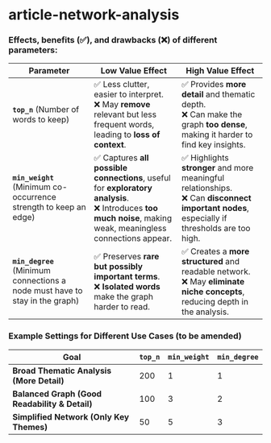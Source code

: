 # article-network-analysis

### Effects, benefits (✅), and drawbacks (❌) of different parameters:

| **Parameter**   | **Low Value Effect** | **High Value Effect** |
|----------------|----------------------|----------------------|
| **`top_n`** (Number of words to keep) | ✅ Less clutter, easier to interpret. <br> ❌ May **remove** relevant but less frequent words, leading to **loss of context**. | ✅ Provides **more detail** and thematic depth. <br> ❌ Can make the graph **too dense**, making it harder to find key insights. |
| **`min_weight`** (Minimum co-occurrence strength to keep an edge) | ✅ Captures **all possible connections**, useful for **exploratory analysis**. <br> ❌ Introduces **too much noise**, making weak, meaningless connections appear. | ✅ Highlights **stronger** and more meaningful relationships. <br> ❌ Can **disconnect important nodes**, especially if thresholds are too high. |
| **`min_degree`** (Minimum connections a node must have to stay in the graph) | ✅ Preserves **rare but possibly important terms**. <br> ❌ **Isolated words** make the graph harder to read. | ✅ Creates a **more structured** and readable network. <br> ❌ May **eliminate niche concepts**, reducing depth in the analysis. |


### **Example Settings for Different Use Cases (to be amended)**
| Goal | `top_n` | `min_weight` | `min_degree` |
|------|--------|-------------|-------------|
| **Broad Thematic Analysis (More Detail)** | 200 | 1 | 1 |
| **Balanced Graph (Good Readability & Detail)** | 100 | 3 | 2 |
| **Simplified Network (Only Key Themes)** | 50 | 5 | 3 |
